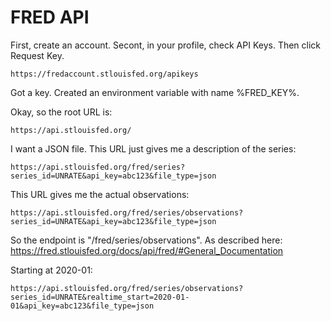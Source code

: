 # FRED API
First, create an account.
Secont, in your profile, check API Keys. Then click Request Key.

```
https://fredaccount.stlouisfed.org/apikeys
```

Got a key. Created an environment variable with name %FRED_KEY%.

Okay, so the root URL is:
```
https://api.stlouisfed.org/
```

I want a JSON file. This URL just gives me a description of the series:
```
https://api.stlouisfed.org/fred/series?series_id=UNRATE&api_key=abc123&file_type=json
```

This URL gives me the actual observations:
```
https://api.stlouisfed.org/fred/series/observations?series_id=UNRATE&api_key=abc123&file_type=json

```

So the endpoint is "/fred/series/observations".
As described here: https://fred.stlouisfed.org/docs/api/fred/#General_Documentation

Starting at 2020-01:
```
https://api.stlouisfed.org/fred/series/observations?series_id=UNRATE&realtime_start=2020-01-01&api_key=abc123&file_type=json
```

